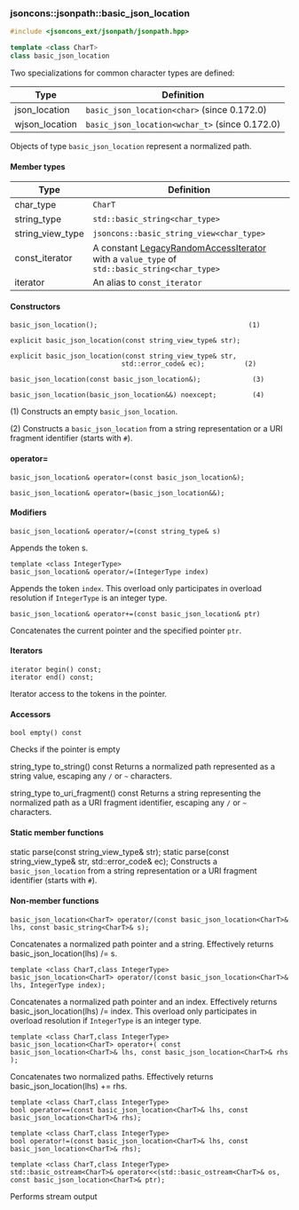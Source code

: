 ### jsoncons::jsonpath::basic_json_location

```cpp
#include <jsoncons_ext/jsonpath/jsonpath.hpp>

template <class CharT>
class basic_json_location
```

Two specializations for common character types are defined:

Type      |Definition
----------|------------------------------
json_location   |`basic_json_location<char>` (since 0.172.0)
wjson_location  |`basic_json_location<wchar_t>` (since 0.172.0)

Objects of type `basic_json_location` represent a normalized path.

#### Member types
Type        |Definition
------------|------------------------------
char_type   | `CharT`
string_type | `std::basic_string<char_type>`
string_view_type | `jsoncons::basic_string_view<char_type>`
const_iterator | A constant [LegacyRandomAccessIterator](https://en.cppreference.com/w/cpp/named_req/RandomAccessIterator) with a `value_type` of `std::basic_string<char_type>`
iterator    | An alias to `const_iterator`

#### Constructors

    basic_json_location();                                      (1)

    explicit basic_json_location(const string_view_type& str);  

    explicit basic_json_location(const string_view_type& str, 
                                std::error_code& ec);          (2)

    basic_json_location(const basic_json_location&);             (3)

    basic_json_location(basic_json_location&&) noexcept;         (4)

(1) Constructs an empty `basic_json_location`.

(2) Constructs a `basic_json_location` from a string representation or a 
URI fragment identifier (starts with `#`).

#### operator=

    basic_json_location& operator=(const basic_json_location&);

    basic_json_location& operator=(basic_json_location&&);

#### Modifiers

    basic_json_location& operator/=(const string_type& s)
Appends the token s.

    template <class IntegerType>
    basic_json_location& operator/=(IntegerType index) 
Appends the token `index`.
This overload only participates in overload resolution if `IntegerType` is an integer type.

    basic_json_location& operator+=(const basic_json_location& ptr)
Concatenates the current pointer and the specified pointer `ptr`. 

#### Iterators

    iterator begin() const;
    iterator end() const;
Iterator access to the tokens in the pointer.

#### Accessors

    bool empty() const
Checks if the pointer is empty

   string_type to_string() const
Returns a normalized path represented as a string value, escaping any `/` or `~` characters.

   string_type to_uri_fragment() const
Returns a string representing the normalized path as a URI fragment identifier, 
escaping any `/` or `~` characters.


#### Static member functions

   static parse(const string_view_type& str);
   static parse(const string_view_type& str, std::error_code& ec);
Constructs a `basic_json_location` from a string representation or a 
URI fragment identifier (starts with `#`).

#### Non-member functions
    basic_json_location<CharT> operator/(const basic_json_location<CharT>& lhs, const basic_string<CharT>& s);
Concatenates a normalized path pointer and a string. Effectively returns basic_json_location<CharT>(lhs) /= s.

    template <class CharT,class IntegerType>
    basic_json_location<CharT> operator/(const basic_json_location<CharT>& lhs, IntegerType index);
Concatenates a normalized path pointer and an index. Effectively returns basic_json_location<CharT>(lhs) /= index.
This overload only participates in overload resolution if `IntegerType` is an integer type.

    template <class CharT,class IntegerType>
    basic_json_location<CharT> operator+( const basic_json_location<CharT>& lhs, const basic_json_location<CharT>& rhs );
Concatenates two normalized paths. Effectively returns basic_json_location<CharT>(lhs) += rhs.

    template <class CharT,class IntegerType>
    bool operator==(const basic_json_location<CharT>& lhs, const basic_json_location<CharT>& rhs);

    template <class CharT,class IntegerType>
    bool operator!=(const basic_json_location<CharT>& lhs, const basic_json_location<CharT>& rhs);

    template <class CharT,class IntegerType>
    std::basic_ostream<CharT>& operator<<(std::basic_ostream<CharT>& os, const basic_json_location<CharT>& ptr);
Performs stream output


